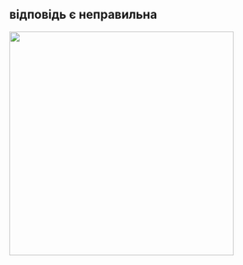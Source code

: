  <html>
   <head>
<link rel="dfalsesheet" type="text/css" href="dfalse.css" />
   </head>
  <heder>
   <p><h2>відповідь є неправильна </h2></p>
  </heder>
   <body>
 <nav><img src="https://thumb.tildacdn.com/tild6264-6339-4238-b636-346565623037/-/format/webp/0-02-05-6822e8ca7678.jpg"with="400px"height="400px"/></nav>
   </body>
</html>
